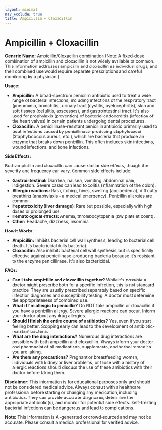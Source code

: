 ```yaml
---
layout: minimal
nav_exclude: true
title: Ampicillin + Cloxacillin
---
```


# Ampicillin + Cloxacillin

**Generic Name:** Ampicillin/Cloxacillin combination (Note:  A fixed-dose combination of ampicillin and cloxacillin is not widely available or common.  This information addresses ampicillin and cloxacillin as individual drugs, and their combined use would require separate prescriptions and careful monitoring by a physician.)


**Usage:**

* **Ampicillin:**  A broad-spectrum penicillin antibiotic used to treat a wide range of bacterial infections, including infections of the respiratory tract (pneumonia, bronchitis), urinary tract (cystitis, pyelonephritis), skin and soft tissues (cellulitis, abscesses), and gastrointestinal tract. It's also used for prophylaxis (prevention) of bacterial endocarditis (infection of the heart valves) in certain patients undergoing dental procedures.
* **Cloxacillin:** A penicillinase-resistant penicillin antibiotic primarily used to treat infections caused by penicillinase-producing staphylococci (Staphylococcus aureus, etc.), which are bacteria that produce an enzyme that breaks down penicillin.  This often includes skin infections, wound infections, and bone infections.


**Side Effects:**

Both ampicillin and cloxacillin can cause similar side effects, though the severity and frequency can vary.  Common side effects include:

* **Gastrointestinal:** Diarrhea, nausea, vomiting, abdominal pain, indigestion.  Severe cases can lead to colitis (inflammation of the colon).
* **Allergic reactions:** Rash, itching, hives, swelling (angioedema), difficulty breathing (anaphylaxis – a medical emergency).  Penicillin allergies are common.
* **Hepatotoxicity (liver damage):**  Rare but possible, especially with high doses or prolonged use.
* **Hematological effects:**  Anemia, thrombocytopenia (low platelet count).
* **Other:**  Headache, dizziness, insomnia.


**How it Works:**

* **Ampicillin:**  Inhibits bacterial cell wall synthesis, leading to bacterial cell death.  It's bactericidal (kills bacteria).
* **Cloxacillin:** Also inhibits bacterial cell wall synthesis, but is specifically effective against penicillinase-producing bacteria because it's resistant to the enzyme penicillinase.  It's also bactericidal.


**FAQs:**

* **Can I take ampicillin and cloxacillin together?**  While it's *possible* a doctor might prescribe both for a specific infection, this is not standard practice. They are usually prescribed separately based on specific infection diagnoses and susceptibility testing.  A doctor must determine the appropriateness of combined use.
* **What if I'm allergic to penicillin?**  Do NOT take ampicillin or cloxacillin if you have a penicillin allergy.  Severe allergic reactions can occur. Inform your doctor about any drug allergies.
* **Should I finish the entire course of antibiotics?** Yes, even if you start feeling better. Stopping early can lead to the development of antibiotic-resistant bacteria.
* **What are the drug interactions?**  Numerous drug interactions are possible with both ampicillin and cloxacillin.  Always inform your doctor and pharmacist of all medications, supplements, and herbal remedies you are taking.
* **Are there any precautions?**  Pregnant or breastfeeding women, individuals with kidney or liver problems, or those with a history of allergic reactions should discuss the use of these antibiotics with their doctor before taking them.


**Disclaimer:** This information is for educational purposes only and should not be considered medical advice.  Always consult with a healthcare professional before starting or changing any medication, including antibiotics.  They can provide accurate diagnoses, determine the appropriate antibiotic(s), and monitor for potential side effects.  Self-treating bacterial infections can be dangerous and lead to complications.


**Note:** This information is AI-generated or crowd-sourced and may not be accurate. Please consult a medical professional for verified advice.